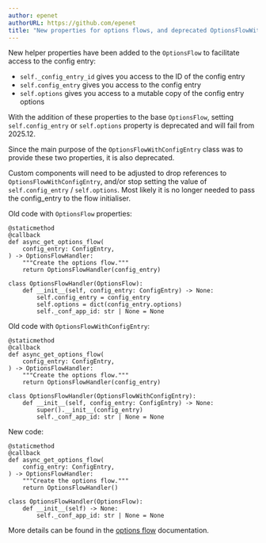 ```yaml
---
author: epenet
authorURL: https://github.com/epenet
title: "New properties for options flows, and deprecated OptionsFlowWithConfigEntry"
---
```


New helper properties have been added to the `OptionsFlow` to facilitate access to the config entry:
- `self._config_entry_id` gives you access to the ID of the config entry
- `self.config_entry` gives you access to the config entry
- `self.options` gives you access to a mutable copy of the config entry options

With the addition of these properties to the base `OptionsFlow`, setting `self.config_entry` or `self.options` property is deprecated and will fail from 2025.12.

Since the main purpose of the `OptionsFlowWithConfigEntry` class was to provide these two properties, it is also deprecated.

Custom components will need to be adjusted to drop references to `OptionsFlowWithConfigEntry`, and/or stop setting the value of `self.config_entry` / `self.options`. Most likely it is no longer needed to pass the config_entry to the flow initialiser.

Old code with `OptionsFlow` properties:
```
@staticmethod
@callback
def async_get_options_flow(
    config_entry: ConfigEntry,
) -> OptionsFlowHandler:
    """Create the options flow."""
    return OptionsFlowHandler(config_entry)

class OptionsFlowHandler(OptionsFlow):
    def __init__(self, config_entry: ConfigEntry) -> None:
        self.config_entry = config_entry
        self.options = dict(config_entry.options)
        self._conf_app_id: str | None = None
```

Old code with `OptionsFlowWithConfigEntry`:
```
@staticmethod
@callback
def async_get_options_flow(
    config_entry: ConfigEntry,
) -> OptionsFlowHandler:
    """Create the options flow."""
    return OptionsFlowHandler(config_entry)

class OptionsFlowHandler(OptionsFlowWithConfigEntry):
    def __init__(self, config_entry: ConfigEntry) -> None:
        super().__init__(config_entry)
        self._conf_app_id: str | None = None
```

New code:
```
@staticmethod
@callback
def async_get_options_flow(
    config_entry: ConfigEntry,
) -> OptionsFlowHandler:
    """Create the options flow."""
    return OptionsFlowHandler()

class OptionsFlowHandler(OptionsFlow):
    def __init__(self) -> None:
        self._conf_app_id: str | None = None
```

More details can be found in the [options flow](/docs/config_entries_options_flow_handler) documentation.

